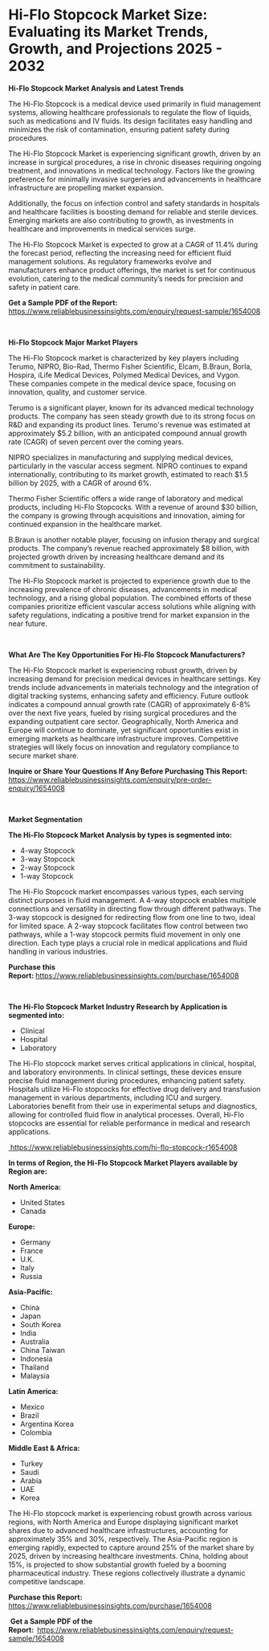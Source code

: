 <p><h1>Hi-Flo Stopcock Market Size: Evaluating its Market Trends, Growth, and Projections 2025 - 2032</h1></p><p><strong>Hi-Flo Stopcock Market Analysis and Latest Trends</strong></p>
<p><p>The Hi-Flo Stopcock is a medical device used primarily in fluid management systems, allowing healthcare professionals to regulate the flow of liquids, such as medications and IV fluids. Its design facilitates easy handling and minimizes the risk of contamination, ensuring patient safety during procedures.</p><p>The Hi-Flo Stopcock Market is experiencing significant growth, driven by an increase in surgical procedures, a rise in chronic diseases requiring ongoing treatment, and innovations in medical technology. Factors like the growing preference for minimally invasive surgeries and advancements in healthcare infrastructure are propelling market expansion. </p><p>Additionally, the focus on infection control and safety standards in hospitals and healthcare facilities is boosting demand for reliable and sterile devices. Emerging markets are also contributing to growth, as investments in healthcare and improvements in medical services surge. </p><p>The Hi-Flo Stopcock Market is expected to grow at a CAGR of 11.4% during the forecast period, reflecting the increasing need for efficient fluid management solutions. As regulatory frameworks evolve and manufacturers enhance product offerings, the market is set for continuous evolution, catering to the medical community’s needs for precision and safety in patient care.</p></p>
<p><strong>Get a Sample PDF of the Report:&nbsp;</strong> <a href="https://www.reliablebusinessinsights.com/enquiry/request-sample/1654008?utm_campaign=100&utm_medium=2&utm_source=Github&utm_content=ia&utm_term=14042025&utm_id=hi-flo-stopcock">https://www.reliablebusinessinsights.com/enquiry/request-sample/1654008</a></p>
<p>&nbsp;</p>
<p><strong>Hi-Flo Stopcock Major Market Players</strong></p>
<p><p>The Hi-Flo Stopcock market is characterized by key players including Terumo, NIPRO, Bio-Rad, Thermo Fisher Scientific, Elcam, B.Braun, Borla, Hospira, iLife Medical Devices, Polymed Medical Devices, and Vygon. These companies compete in the medical device space, focusing on innovation, quality, and customer service.</p><p>Terumo is a significant player, known for its advanced medical technology products. The company has seen steady growth due to its strong focus on R&D and expanding its product lines. Terumo's revenue was estimated at approximately $5.2 billion, with an anticipated compound annual growth rate (CAGR) of seven percent over the coming years.</p><p>NIPRO specializes in manufacturing and supplying medical devices, particularly in the vascular access segment. NIPRO continues to expand internationally, contributing to its market growth, estimated to reach $1.5 billion by 2025, with a CAGR of around 6%.</p><p>Thermo Fisher Scientific offers a wide range of laboratory and medical products, including Hi-Flo Stopcocks. With a revenue of around $30 billion, the company is growing through acquisitions and innovation, aiming for continued expansion in the healthcare market.</p><p>B.Braun is another notable player, focusing on infusion therapy and surgical products. The company’s revenue reached approximately $8 billion, with projected growth driven by increasing healthcare demand and its commitment to sustainability.</p><p>The Hi-Flo Stopcock market is projected to experience growth due to the increasing prevalence of chronic diseases, advancements in medical technology, and a rising global population. The combined efforts of these companies prioritize efficient vascular access solutions while aligning with safety regulations, indicating a positive trend for market expansion in the near future.</p></p>
<p>&nbsp;</p>
<p><strong>What Are The Key Opportunities For Hi-Flo Stopcock Manufacturers?</strong></p>
<p><p>The Hi-Flo Stopcock market is experiencing robust growth, driven by increasing demand for precision medical devices in healthcare settings. Key trends include advancements in materials technology and the integration of digital tracking systems, enhancing safety and efficiency. Future outlook indicates a compound annual growth rate (CAGR) of approximately 6-8% over the next five years, fueled by rising surgical procedures and the expanding outpatient care sector. Geographically, North America and Europe will continue to dominate, yet significant opportunities exist in emerging markets as healthcare infrastructure improves. Competitive strategies will likely focus on innovation and regulatory compliance to secure market share.</p></p>
<p><strong>Inquire or Share Your Questions If Any Before Purchasing This Report:</strong> <a href="https://www.reliablebusinessinsights.com/enquiry/pre-order-enquiry/1654008?utm_campaign=100&utm_medium=2&utm_source=Github&utm_content=ia&utm_term=14042025&utm_id=hi-flo-stopcock">https://www.reliablebusinessinsights.com/enquiry/pre-order-enquiry/1654008</a></p>
<p>&nbsp;</p>
<p><strong>Market Segmentation</strong></p>
<p><strong>The Hi-Flo Stopcock Market Analysis by types is segmented into:</strong></p>
<p><ul><li>4-way Stopcock</li><li>3-way Stopcock</li><li>2-way Stopcock</li><li>1-way Stopcock</li></ul></p>
<p><p>The Hi-Flo Stopcock market encompasses various types, each serving distinct purposes in fluid management. A 4-way stopcock enables multiple connections and versatility in directing flow through different pathways. The 3-way stopcock is designed for redirecting flow from one line to two, ideal for limited space. A 2-way stopcock facilitates flow control between two pathways, while a 1-way stopcock permits fluid movement in only one direction. Each type plays a crucial role in medical applications and fluid handling in various industries.</p></p>
<p><strong>Purchase this Report:&nbsp;</strong><a href="https://www.reliablebusinessinsights.com/purchase/1654008?utm_campaign=100&utm_medium=2&utm_source=Github&utm_content=ia&utm_term=14042025&utm_id=hi-flo-stopcock">https://www.reliablebusinessinsights.com/purchase/1654008</a></p>
<p>&nbsp;</p>
<p><strong>The Hi-Flo Stopcock Market Industry Research by Application is segmented into:</strong></p>
<p><ul><li>Clinical</li><li>Hospital</li><li>Laboratory</li></ul></p>
<p><p>The Hi-Flo stopcock market serves critical applications in clinical, hospital, and laboratory environments. In clinical settings, these devices ensure precise fluid management during procedures, enhancing patient safety. Hospitals utilize Hi-Flo stopcocks for effective drug delivery and transfusion management in various departments, including ICU and surgery. Laboratories benefit from their use in experimental setups and diagnostics, allowing for controlled fluid flow in analytical processes. Overall, Hi-Flo stopcocks are essential for reliable performance in medical and research applications.</p></p>
<p><a href="https://www.reliablebusinessinsights.com/hi-flo-stopcock-r1654008?utm_campaign=100&utm_medium=2&utm_source=Github&utm_content=ia&utm_term=14042025&utm_id=hi-flo-stopcock">&nbsp;https://www.reliablebusinessinsights.com/hi-flo-stopcock-r1654008</a></p>
<p><strong>In terms of Region, the Hi-Flo Stopcock Market Players available by Region are:</strong></p>
<p>
    <p> <strong> North America: </strong>
        <ul>
            <li>United States</li>
            <li>Canada</li>
        </ul>
        </p> 
    <p> <strong> Europe: </strong>
        <ul>
            <li>Germany</li>
            <li>France</li>
            <li>U.K.</li>
            <li>Italy</li>
            <li>Russia</li>
        </ul>
        </p> 
    <p> <strong> Asia-Pacific: </strong>
        <ul>
            <li>China</li>
            <li>Japan</li>
            <li>South Korea</li>
            <li>India</li>
            <li>Australia</li>
            <li>China Taiwan</li>
            <li>Indonesia</li>
            <li>Thailand</li>
            <li>Malaysia</li>
        </ul>
        </p> 
    <p> <strong> Latin America: </strong>
        <ul>
            <li>Mexico</li>
            <li>Brazil</li>
            <li>Argentina Korea</li>
            <li>Colombia</li>
        </ul>
        </p> 
    <p> <strong> Middle East & Africa: </strong>
        <ul>
            <li>Turkey</li>
            <li>Saudi</li>
            <li>Arabia</li>
            <li>UAE</li>
            <li>Korea</li>
        </ul>
    </p>
    </p>
<p><p>The Hi-Flo stopcock market is experiencing robust growth across various regions, with North America and Europe displaying significant market shares due to advanced healthcare infrastructures, accounting for approximately 35% and 30%, respectively. The Asia-Pacific region is emerging rapidly, expected to capture around 25% of the market share by 2025, driven by increasing healthcare investments. China, holding about 15%, is projected to show substantial growth fueled by a booming pharmaceutical industry. These regions collectively illustrate a dynamic competitive landscape.</p></p>
<p><strong>Purchase this Report: </strong><a href="https://www.reliablebusinessinsights.com/purchase/1654008?utm_campaign=100&utm_medium=2&utm_source=Github&utm_content=ia&utm_term=14042025&utm_id=hi-flo-stopcock">https://www.reliablebusinessinsights.com/purchase/1654008</a></p>
<p>&nbsp;<strong>Get a Sample PDF of the Report:&nbsp;&nbsp;</strong><a href="https://www.reliablebusinessinsights.com/enquiry/request-sample/1654008?utm_campaign=100&utm_medium=2&utm_source=Github&utm_content=ia&utm_term=14042025&utm_id=hi-flo-stopcock">https://www.reliablebusinessinsights.com/enquiry/request-sample/1654008</a></p>
<p><strong></strong></p>
<p><p></p><p></p><p></p></p>
